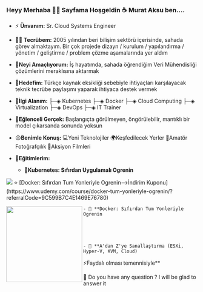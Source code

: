 ### Heyy Merhaba 👋👋 Sayfama Hoşgeldin ☕ Murat Aksu ben....

- ⚡ **Ünvanım:** Sr. Cloud Systems Engineer
- 👨‍💻 **Tecrübem:**  2005 yılından beri bilişim sektörü içerisinde, sahada görev almaktayım. Bir çok projede dizayn / kurulum / yapılandırma / yönetim / geliştirme / problem çözme aşamalarında yer aldım
- 🎉**Neyi Amaçlıyorum:** İş hayatımda, sahada öğrendiğim Veri Mühendisliği çözümlerini meraklısına aktarmak
- 🔔**Hedefim:** Türkçe kaynak eksikliği sebebiyle ihtiyaçları karşılayacak teknik tecrübe paylaşımı yaparak ihtiyaca destek vermek 
- 🎯**İlgi Alanım:** ├─◈ Kubernetes ├─◈ Docker ├─◈ Cloud Computing ├─◈ Virtualization ├─◈ DevOps ├─◈ IT Trainer
- 💊**Eğlenceli Gerçek:** Başlangıçta görülmeyen, öngörülebilir, mantıklı bir model çıkarsanda sonunda yoksun
- 😉**Benimle Konuş:** 💻Yeni Teknolojiler 🌍Keşfedilecek Yerler  📸Amatör Fotoğrafçılık  🎥Aksiyon Filmleri
- 📣**Eğitimlerim:**    

    - 🌱**Kubernetes: Sıfırdan Uygulamalı Ogrenin**  
<p align="left">
  <img src="http://murataksu.net/wp-content/assets/images/about/logos1.png">
⭐ [Docker: Sıfırdan Tum Yonleriyle Ogrenin-->İndirim Kuponu]
    (https://www.udemy.com/course/docker-tum-yonleriyle-ogrenin/?referralCode=9C599B7C4E1469E76780)   
</p>

    
    
    
  <img align="left" width="200" height="200" src="https://upload.wikimedia.org/wikipedia/commons/0/00/Kubernetes_%28container_engine%29.png">
    
    - 🌱 **Docker: Sıfırdan Tum Yonleriyle Ogrenin


    

    
    - 🌱 **A'dan Z'ye Sanallaştırma (ESXi, Hyper-V, KVM, Cloud)
    
⚡Faydalı olması temennisiyle**

💬 Do you have any question ? l will be glad to answer it <p>


<!--
**murataksunet/murataksunet** is a ✨ _special_ ✨ repository because its `README.md` (this file) appears on your GitHub profile.
murataksunet/README.md
 🔭 I’m currently working on ...
- 🌱 I’m currently learning ...
- 👯 I’m looking to collaborate on ...
- 🤔 I’m looking for help with ...
- 💬 Ask me about ...
- 📫 How to reach me: ...
- 😄 Pronouns: ...
- ⚡ Fun fact: ...
-->
